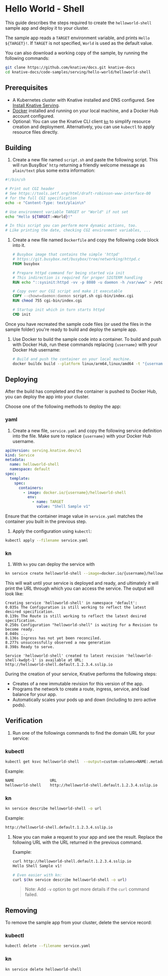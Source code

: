 # Hello World - Shell

This guide describes the steps required to create the `helloworld-shell` sample app and deploy it to your
cluster.

The sample app reads a `TARGET` environment variable, and prints `Hello ${TARGET}!`.
If `TARGET` is not specified, `World` is used as the default value.

You can also download a working copy of the sample, by running the
following commands:

```bash
git clone https://github.com/knative/docs.git knative-docs
cd knative-docs/code-samples/serving/hello-world/helloworld-shell
```

## Prerequisites

- A Kubernetes cluster with Knative installed and DNS configured. See
  [Install Knative Serving](https://knative.dev/docs/install/serving/install-serving-with-yaml).
- [Docker](https://www.docker.com) installed and running on your local machine,
  and a Docker Hub account configured.
- Optional: You can use the Knative CLI client [`kn`](https://github.com/knative/client/releases) to simplify resource creation and deployment. Alternatively, you can use `kubectl` to apply resource files directly.

## Building

1. Create a new file named `script.sh` and paste the following script. This will run BusyBox' `http` returning a friendly welcome message as `plain/text` plus some extra information:

  ```bash
  #!/bin/sh

  # Print out CGI header
  # See https://tools.ietf.org/html/draft-robinson-www-interface-00
  # for the full CGI specification
  echo -e "Content-Type: text/plain\n"

  # Use environment variable TARGET or "World" if not set
  echo "Hello ${TARGET:=World}!"

  # In this script you can perform more dynamic actions, too.
  # Like printing the date, checking CGI environment variables, ...
  ```

1. Create a new file named `Dockerfile` and copy the following code block into it.

   ```Dockerfile
   # Busybox image that contains the simple 'httpd'
   # https://git.busybox.net/busybox/tree/networking/httpd.c
   FROM busybox

   # Prepare httpd command for being started via init
   # This indirection is required for proper SIGTERM handling
   RUN echo "::sysinit:httpd -vv -p 8080 -u daemon -h /var/www" > /etc/inittab

   # Copy over our CGI script and make it executable
   COPY --chown=daemon:daemon script.sh cgi-bin/index.cgi
   RUN chmod 755 cgi-bin/index.cgi

   # Startup init which in turn starts httpd
   CMD init
   ```

Once you have recreated the sample code files (or used the files in the sample
folder) you're ready to build and deploy the sample app.

1. Use Docker to build the sample code into a container. To build and push with
   Docker Hub, run these commands replacing `{username}` with your Docker Hub
   username:

   ```bash
   # Build and push the container on your local machine.
   docker buildx build --platform linux/arm64,linux/amd64 -t "{username}/helloworld-shell" --push .
   ```

## Deploying

After the build has completed and the container is pushed to Docker Hub, you can deploy the app into your cluster.

Choose one of the following methods to deploy the app:

### yaml

1. Create a new file, `service.yaml` and copy the following service definition into the file. Make sure to replace `{username}` with your Docker Hub username.

```yaml
apiVersion: serving.knative.dev/v1
kind: Service
metadata:
  name: helloworld-shell
  namespace: default
spec:
  template:
    spec:
      containers:
        - image: docker.io/{username}/helloworld-shell
          env:
            - name: TARGET
              value: "Shell Sample v1"
```

Ensure that the container image value in `service.yaml` matches the container you built in the previous step.

1. Apply the configuration using `kubectl`:

```bash
kubectl apply --filename service.yaml
```

### kn

1. With `kn` you can deploy the service with

```bash
kn service create helloworld-shell --image=docker.io/{username}/helloworld-shell --env TARGET="Shell Sample v1"
```

This will wait until your service is deployed and ready, and ultimately it will print the URL through which you can access the service.
The output will look like:

 ```text
 Creating service 'helloworld-shell' in namespace 'default':
 0.035s The Configuration is still working to reflect the latest desired specification.
 0.139s The Route is still working to reflect the latest desired specification.
 0.250s Configuration "helloworld-shell" is waiting for a Revision to become ready.
 8.040s ...
 8.136s Ingress has not yet been reconciled.
 8.277s unsuccessfully observed a new generation
 8.398s Ready to serve.

 Service 'helloworld-shell' created to latest revision 'helloworld-shell-kwdpt-1' is available at URL:
 http://helloworld-shell.default.1.2.3.4.sslip.io
 ```

During the creation of your service, Knative performs the following steps:

- Creates of a new immutable revision for this version of the app.
- Programs the network to create a route, ingress, service, and load balance for your app.
- Automatically scales your pods up and down (including to zero active pods).

## Verification

1. Run one of the followings commands to find the domain URL for your service:

### kubectl

```bash
kubectl get ksvc helloworld-shell  --output=custom-columns=NAME:.metadata.name,URL:.status.url
```

Example:

```bash
NAME                URL
helloworld-shell    http://helloworld-shell.default.1.2.3.4.sslip.io
```

### kn

```bash
kn service describe helloworld-shell -o url
```

Example:

```bash
http://helloworld-shell.default.1.2.3.4.sslip.io
```

1. Now you can make a request to your app and see the result. Replace
   the following URL with the URL returned in the previous command.

   Example:

   ```bash
   curl http://helloworld-shell.default.1.2.3.4.sslip.io
   Hello Shell Sample v1!

   # Even easier with kn:
   curl $(kn service describe helloworld-shell -o url)
   ```

   > Note: Add `-v` option to get more details if the `curl` command failed.

## Removing

To remove the sample app from your cluster, delete the service record:

### kubectl

```bash
kubectl delete --filename service.yaml
```

### kn

```bash
kn service delete helloworld-shell
```
